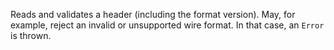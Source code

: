
Reads and validates a header (including the format version).
May, for example, reject an invalid or unsupported wire format. In that case,
an `Error` is thrown.

